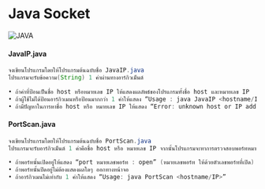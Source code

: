 # Java Socket

![JAVA](https://img.shields.io/badge/Java-ED8B00?style=for-the-badge&logo=java&logoColor=white)


#### JavaIP.java

```java
จงเขียนโปรแกรมโดยให้โปรแกรมต้นฉบับชื่อ JavaIP.java 
โปรแกรมจะรับข้อความ(String) 1 ค่าผ่านทางอาร์กิวเม็นต์

• ถ้าค่าที่ป้อนเป็นชื่อ host หรือหมายเลข IP ให้แสดงผลลัพธ์ของโปรแกรมทั้งชื่อ host และหมายเลข IP
• ถ้าผู้ใช้ไม่ได้ป้อนอาร์กิวเมนหรือป้อนมากกว่า 1 ค่าให้แสดง “Usage : java JavaIP <hostname/IP>”
• ถ้ามีปัญหาในการหาชื่อ host หรือ หมายเลข IP ให้แสดง “Error: unknown host or IP address”

```

#### PortScan.java

```java
จงเขียนโปรแกรมโดยให้โปรแกรมต้นฉบับชื่อ PortScan.java 
โปรแกรมจะรับอาร์กิวเม็นต์ 1 ค่าคือชื่อ host หรือ หมายเลข IP จากนั้นโปรแกรมจะทาการตรวจสอบพอร์ทหมายเลข 70 ถึง 100 ของเครื่องนั้น

• ถ้าพอร์ทนั้นเปิดอยู่ให้แสดง “port หมายเลชพอร์ท : open” (หมายเลขพอร์ท ให้ด้วยตัวเลขพอร์ทที่เปิด)
• ถ้าพอร์ทนั้นปิดอยู่ไม่ต้องแสดงผลใดๆ ออกทางหน้าจอ
• ถ้าอาร์กิวเมนไม่เท่ากับ 1 ค่าให้แสดง “Usage: java PortScan <hostname/IP>”

```
